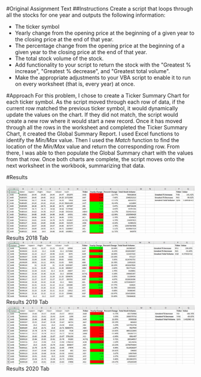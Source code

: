 #Original Assignment Text
##Instructions
Create a script that loops through all the stocks for one year and outputs the following information:
- The ticker symbol
- Yearly change from the opening price at the beginning of a given year to the closing price at the end of that year.
- The percentage change from the opening price at the beginning of a given year to the closing price at the end of that year.
- The total stock volume of the stock.
- Add functionality to your script to return the stock with the "Greatest % increase", "Greatest % decrease", and "Greatest total volume".
- Make the appropriate adjustments to your VBA script to enable it to run on every worksheet (that is, every year) at once.

#Approach
For this problem, I chose to create a Ticker Summary Chart for each ticker symbol. As the script moved through each row of data, if the current row matched the previous ticker symbol, it would dynamically update the values on the chart.  If they did not match, the script would create a new row where it would start a new record.
Once it has moved through all the rows in the worksheet and completed the Ticker Summary Chart, it created the Global Summary Report.  I used Excel functions to identify the *Min/Max* value.  Then I used the *Match* function to find the location of the *Min/Max* value and return the corresponding row.  From there, I was able to then populate the Global Summary chart with the values from that row.
Once both charts are complete, the script moves onto the next worksheet in the workbook, summarizing that data.

#Results

![Results 2018 Tab](images/results_2018.jpg)
Results 2018 Tab
![Results 2019 Tab](images/results_2019.jpg)
Results 2019 Tab
![Results 2020 Tab](images/results_2020.jpg)
Results 2020 Tab

